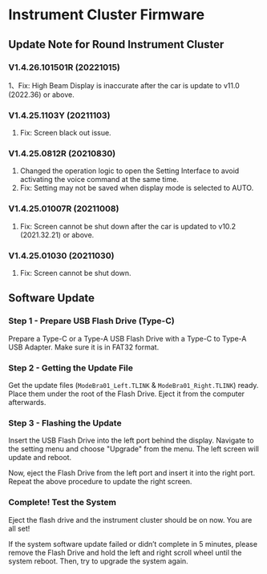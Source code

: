# Instrument Cluster Firmware

## Update Note for Round Instrument Cluster

### V1.4.26.101501R (20221015)
1、Fix: High Beam Display is inaccurate after the car is update to v11.0 (2022.36) or above.

### V1.4.25.1103Y (20211103)
1. Fix: Screen black out issue.

### V1.4.25.0812R (20210830)
1. Changed the operation logic to open the Setting Interface to avoid activating the voice command at the same time.
2. Fix: Setting may not be saved when display mode is selected to AUTO. 

### V1.4.25.01007R (20211008)
1. Fix: Screen cannot be shut down after the car is updated to v10.2 (2021.32.21) or above.

### V1.4.25.01030 (20211030)
1. Fix: Screen cannot be shut down.

## Software Update

### Step 1 - Prepare USB Flash Drive (Type-C)
Prepare a Type-C or a Type-A USB Flash Drive with a Type-C to Type-A USB Adapter.
Make sure it is in FAT32 format.

### Step 2 - Getting the Update File
Get the update files (`ModeBra01_Left.TLINK` & `ModeBra01_Right.TLINK`) ready.
Place them under the root of the Flash Drive.
Eject it from the computer afterwards.

### Step 3 - Flashing the Update
Insert the USB Flash Drive into the left port behind the display.
Navigate to the setting menu and choose "Upgrade" from the menu.
The left screen will update and reboot.

Now, eject the Flash Drive from the left port and insert it into the right port.
Repeat the above procedure to update the right screen.

### Complete! Test the System
Eject the flash drive and the instrument cluster should be on now. You are all set!

If the system software update failed or didn’t complete in 5 minutes,
please remove the Flash Drive and hold the left and right scroll wheel until the system reboot.
Then, try to upgrade the system again.
